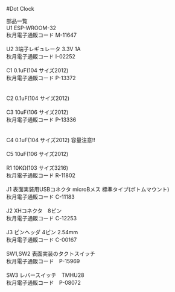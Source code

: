 #Dot Clock

部品一覧<BR>
 U1 ESP-WROOM-32<BR>
     秋月電子通販コード M-11647<BR>
 <BR>
 U2 3端子レギュレータ 3.3V 1A<BR>
     秋月電子通販コード I-02252<BR>
<BR> 
 C1 0.1uF(104 サイズ2012)<BR>
      秋月電子通販コード P-13372<BR>
<BR>      
 C2 0.1uF(104 サイズ2012)<BR>
<BR> 
 C3 10uF(106 サイズ2012)<BR>
      秋月電子通販コード P-13336<BR>
<BR>      
 C4 0.1uF(104 サイズ2012) 容量注意!!<BR>
 <BR>
 C5 10uF(106 サイズ2012)<BR>
<BR> 
 R1 10KΩ(103 サイズ3216)<BR>
      秋月電子通販コード R-11802<BR>
<BR> 
 J1 表面実装用USBコネクタ microBメス 標準タイプ(ボトムマウント)<BR>
     秋月電子通販コード C-11183<BR>
 <BR>
 J2 XHコネクタ　8ピン<BR>
     秋月電子通販コード C-12253<BR>
<BR>
 J3 ピンヘッダ 4ピン 2.54mm<BR>
     秋月電子通販コード C-00167<BR>
<BR>
 SW1,SW2 表面実装のタクトスイッチ<BR>
     秋月電子通販コード　P-15969<BR>
<BR>
 SW3 レバースイッチ　TMHU28<BR>
     秋月電子通販コード　P-08072<BR>
 
  
